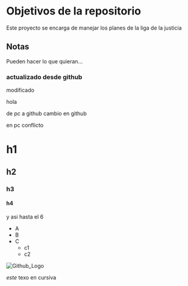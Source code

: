 # Objetivos de la repositorio

Este proyecto se encarga de manejar los planes de la liga de la justicia


## Notas
Pueden hacer lo que quieran...

### actualizado desde github
modificado

hola

de pc a github
cambio en github

en pc conflicto

# h1
## h2
### h3
#### h4
y asi hasta el 6

* A
* B
* C
  *   c1
  *   c2

![Github_Logo](https://static.wixstatic.com/media/aa07f4_821f037ffa60033135f8edc1a81ec11e.png/v1/fit/w_2500,h_1330,al_c/aa07f4_821f037ffa60033135f8edc1a81ec11e.png)

*este* texo en cursiva
